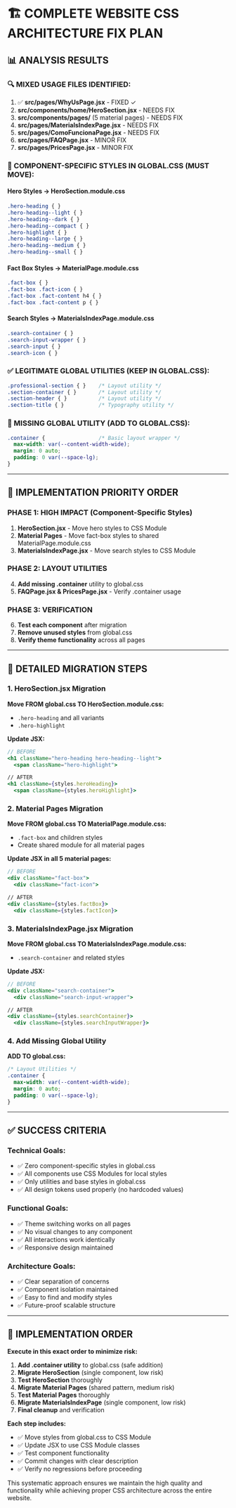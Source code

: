# 🏗️ COMPLETE WEBSITE CSS ARCHITECTURE FIX PLAN

## 📊 ANALYSIS RESULTS

### 🔍 MIXED USAGE FILES IDENTIFIED:
1. ✅ **src/pages/WhyUsPage.jsx** - FIXED ✓
2. **src/components/home/HeroSection.jsx** - NEEDS FIX
3. **src/components/pages/** (5 material pages) - NEEDS FIX
4. **src/pages/MaterialsIndexPage.jsx** - NEEDS FIX  
5. **src/pages/ComoFuncionaPage.jsx** - NEEDS FIX
6. **src/pages/FAQPage.jsx** - MINOR FIX
7. **src/pages/PricesPage.jsx** - MINOR FIX

### 🚨 COMPONENT-SPECIFIC STYLES IN GLOBAL.CSS (MUST MOVE):

#### Hero Styles → HeroSection.module.css
```css
.hero-heading { }
.hero-heading--light { }
.hero-heading--dark { }
.hero-heading--compact { }
.hero-highlight { }
.hero-heading--large { }
.hero-heading--medium { }
.hero-heading--small { }
```

#### Fact Box Styles → MaterialPage.module.css
```css
.fact-box { }
.fact-box .fact-icon { }
.fact-box .fact-content h4 { }
.fact-box .fact-content p { }
```

#### Search Styles → MaterialsIndexPage.module.css
```css
.search-container { }
.search-input-wrapper { }
.search-input { }
.search-icon { }
```

### ✅ LEGITIMATE GLOBAL UTILITIES (KEEP IN GLOBAL.CSS):
```css
.professional-section { }    /* Layout utility */
.section-container { }       /* Layout utility */
.section-header { }          /* Layout utility */
.section-title { }           /* Typography utility */
```

### 🔧 MISSING GLOBAL UTILITY (ADD TO GLOBAL.CSS):
```css
.container {                 /* Basic layout wrapper */
  max-width: var(--content-width-wide);
  margin: 0 auto;
  padding: 0 var(--space-lg);
}
```

---

## 🎯 IMPLEMENTATION PRIORITY ORDER

### **PHASE 1: HIGH IMPACT (Component-Specific Styles)**
1. **HeroSection.jsx** - Move hero styles to CSS Module
2. **Material Pages** - Move fact-box styles to shared MaterialPage.module.css
3. **MaterialsIndexPage.jsx** - Move search styles to CSS Module

### **PHASE 2: LAYOUT UTILITIES** 
4. **Add missing .container** utility to global.css
5. **FAQPage.jsx & PricesPage.jsx** - Verify .container usage

### **PHASE 3: VERIFICATION**
6. **Test each component** after migration
7. **Remove unused styles** from global.css
8. **Verify theme functionality** across all pages

---

## 🔧 DETAILED MIGRATION STEPS

### **1. HeroSection.jsx Migration**

**Move FROM global.css TO HeroSection.module.css:**
- `.hero-heading` and all variants
- `.hero-highlight`

**Update JSX:**
```jsx
// BEFORE
<h1 className="hero-heading hero-heading--light">
  <span className="hero-highlight">

// AFTER  
<h1 className={styles.heroHeading}>
  <span className={styles.heroHighlight}>
```

### **2. Material Pages Migration**

**Move FROM global.css TO MaterialPage.module.css:**
- `.fact-box` and children styles
- Create shared module for all material pages

**Update JSX in all 5 material pages:**
```jsx
// BEFORE
<div className="fact-box">
  <div className="fact-icon">

// AFTER
<div className={styles.factBox}>  
  <div className={styles.factIcon}>
```

### **3. MaterialsIndexPage.jsx Migration**

**Move FROM global.css TO MaterialsIndexPage.module.css:**
- `.search-container` and related styles

**Update JSX:**
```jsx
// BEFORE
<div className="search-container">
  <div className="search-input-wrapper">

// AFTER
<div className={styles.searchContainer}>
  <div className={styles.searchInputWrapper}>
```

### **4. Add Missing Global Utility**

**ADD TO global.css:**
```css
/* Layout Utilities */
.container {
  max-width: var(--content-width-wide);
  margin: 0 auto;
  padding: 0 var(--space-lg);
}
```

---

## ✅ SUCCESS CRITERIA

### **Technical Goals:**
- ✅ Zero component-specific styles in global.css
- ✅ All components use CSS Modules for local styles
- ✅ Only utilities and base styles in global.css
- ✅ All design tokens used properly (no hardcoded values)

### **Functional Goals:**
- ✅ Theme switching works on all pages
- ✅ No visual changes to any component
- ✅ All interactions work identically
- ✅ Responsive design maintained

### **Architecture Goals:**
- ✅ Clear separation of concerns
- ✅ Component isolation maintained
- ✅ Easy to find and modify styles
- ✅ Future-proof scalable structure

---

## 🚀 IMPLEMENTATION ORDER

**Execute in this exact order to minimize risk:**

1. **Add .container utility** to global.css (safe addition)
2. **Migrate HeroSection** (single component, low risk)
3. **Test HeroSection** thoroughly
4. **Migrate Material Pages** (shared pattern, medium risk)  
5. **Test Material Pages** thoroughly
6. **Migrate MaterialsIndexPage** (single component, low risk)
7. **Final cleanup** and verification

**Each step includes:**
- ✅ Move styles from global.css to CSS Module
- ✅ Update JSX to use CSS Module classes
- ✅ Test component functionality
- ✅ Commit changes with clear description
- ✅ Verify no regressions before proceeding

This systematic approach ensures we maintain the high quality and functionality while achieving proper CSS architecture across the entire website. 